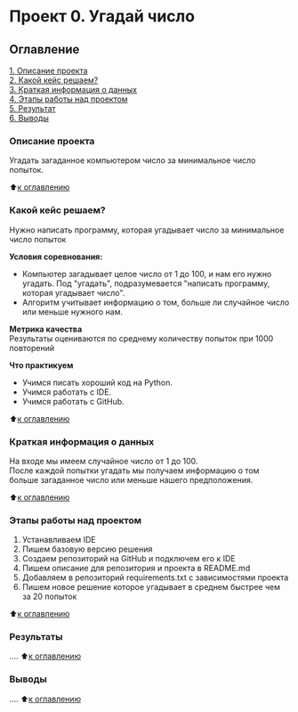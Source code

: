 # Проект 0. Угадай число

## Оглавление
[1. Описание проекта](https://github.com/indianlyc/sf_data_science/tree/main/project_0/README.md#Описание-проекта)  
[2. Какой кейс решаем?](https://github.com/indianlyc/sf_data_science/tree/main/project_0/README.md#Какой-кейс-решаем?)  
[3. Краткая информация о данных](https://github.com/indianlyc/sf_data_science/tree/main/project_0/README.md#Краткая-информация-о-данных)  
[4. Этапы работы над проектом](https://github.com/indianlyc/sf_data_science/tree/main/project_0/README.md#Этапы-работы-над-проектом)   
[5. Результат](https://github.com/indianlyc/sf_data_science/tree/main/project_0/README.md#Результаты)   
[6. Выводы](https://github.com/indianlyc/sf_data_science/tree/main/project_0/README.md#Выводы)   

### Описание проекта
Угадать загаданное компьютером число за минимальное число попыток.

:arrow_up:[к оглавлению](https://github.com/indianlyc/sf_data_science/tree/main/project_0/README.md#Оглавление)

### Какой кейс решаем?
Нужно написать программу, которая угадывает число за минимальное число попыток

**Условия соревнования:**  
- Компьютер загадывает целое число от 1 до 100, и нам его нужно угадать. Под "угадать", подразумевается "написать программу, которая угадывает число".
- Алгоритм учитывает информацию о том, больше ли случайное число или меньше нужного нам.

**Метрика качества**  
Результаты оцениваются по среднему количеству попыток при 1000 повторений

**Что практикуем**  
* Учимся писать хороший код на Python.  
* Учимся работать с IDE.
* Учимся работать с GitHub.

:arrow_up:[к оглавлению](https://github.com/indianlyc/sf_data_science/tree/main/project_0/README.md#Оглавление)



### Краткая информация о данных
На входе мы имеем случайное число от 1 до 100.  
После каждой попытки угадать мы получаем информацию о том больше загаданное число или меньше нашего предположения.  

:arrow_up:[к оглавлению](https://github.com/indianlyc/sf_data_science/tree/main/project_0/README.md#Оглавление)

### Этапы работы над проектом
1. Устанавливаем IDE
2. Пишем базовую версию решения
3. Создаем репозиторий на GitHub и подключем его к IDE
4. Пишем описание для репозитория и проекта в README.md
5. Добавляем в репозиторий requirements.txt с зависимостями проекта
6. Пишем новое решение которое угадывает в среднем быстрее чем за 20 попыток

:arrow_up:[к оглавлению](https://github.com/indianlyc/sf_data_science/tree/main/project_0/README.md#Оглавление)

### Результаты
....
:arrow_up:[к оглавлению](https://github.com/indianlyc/sf_data_science/tree/main/project_0/README.md#Оглавление)

### Выводы
....
:arrow_up:[к оглавлению](https://github.com/indianlyc/sf_data_science/tree/main/project_0/README.md#Оглавление)